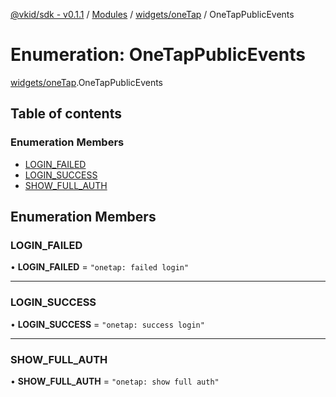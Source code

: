 [@vkid/sdk - v0.1.1](../README.md) / [Modules](../modules.md) / [widgets/oneTap](../modules/widgets_oneTap.md) / OneTapPublicEvents

# Enumeration: OneTapPublicEvents

[widgets/oneTap](../modules/widgets_oneTap.md).OneTapPublicEvents

## Table of contents

### Enumeration Members

- [LOGIN\_FAILED](widgets_oneTap.OneTapPublicEvents.md#login_failed)
- [LOGIN\_SUCCESS](widgets_oneTap.OneTapPublicEvents.md#login_success)
- [SHOW\_FULL\_AUTH](widgets_oneTap.OneTapPublicEvents.md#show_full_auth)

## Enumeration Members

### LOGIN\_FAILED

• **LOGIN\_FAILED** = ``"onetap: failed login"``

___

### LOGIN\_SUCCESS

• **LOGIN\_SUCCESS** = ``"onetap: success login"``

___

### SHOW\_FULL\_AUTH

• **SHOW\_FULL\_AUTH** = ``"onetap: show full auth"``
